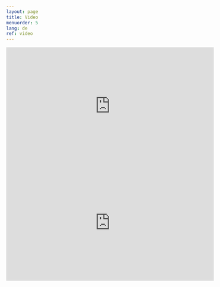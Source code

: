 ```yaml
---
layout: page
title: Video
menuorder: 5
lang: de
ref: video
---
```

<iframe width="560" height="315" src="https://www.youtube.com/embed/mxZmoHUEPwg" frameborder="0" allow="autoplay; encrypted-media" allowfullscreen></iframe>

<iframe width="560" height="315" src="https://www.youtube.com/embed/nexmYD17vok?rel=0" frameborder="0" allow="autoplay; encrypted-media" allowfullscreen></iframe>



